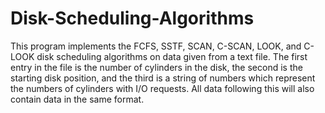 # Disk-Scheduling-Algorithms
This program implements the FCFS, SSTF, SCAN, C-SCAN, LOOK, and C-LOOK disk scheduling algorithms on data given from a text file. The first entry in the file is the number of cylinders in the disk,  the second is the starting disk position, and the third is a string of numbers which represent the numbers of cylinders with I/O requests. All data following this will also contain data in the same format.
